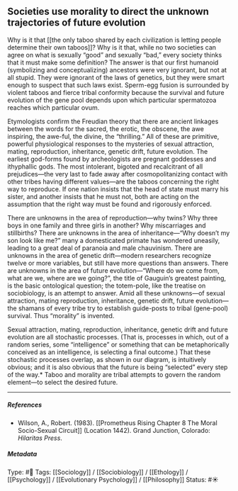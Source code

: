 ##  Societies use morality to direct the unknown trajectories of future evolution  # 

Why is it that [[the only taboo shared by each civilization is letting people determine their own taboos]]? Why is it that, while no two societies can agree on what is sexually “good” and sexually “bad,” every society thinks that it must make some definition? The answer is that our first humanoid (symbolizing and conceptualizing) ancestors were very ignorant, but not at all stupid. They were ignorant of the laws of genetics, but they were smart enough to suspect that such laws exist. Sperm-egg fusion is surrounded by violent taboos and fierce tribal conformity because the survival and future evolution of the gene pool depends upon which particular spermatozoa reaches which particular ovum.

Etymologists confirm the Freudian theory that there are ancient linkages between the words for the sacred, the erotic, the obscene, the awe inspiring, the awe-ful, the divine, the “thrilling.” All of these are primitive, powerful physiological responses to the mysteries of sexual attraction, mating, reproduction, inheritance, genetic drift, future evolution. The earliest god-forms found by archeologists are pregnant goddesses and ithyphallic gods. The most intolerant, bigoted and recalcitrant of all prejudices—the very last to fade away after cosmopolitanizing contact with other tribes having different values—are the taboos concerning the right way to reproduce. If one nation insists that the head of state must marry his sister, and another insists that he must not, both are acting on the assumption that the right way must be found and rigorously enforced.

There are unknowns in the area of reproduction—why twins? Why three boys in one family and three girls in another? Why miscarriages and stillbirths? There are unknowns in the area of inheritance—“Why doesn’t my son look like me?” many a domesticated primate has wondered uneasily, leading to a great deal of paranoia and male chauvinism. There are unknowns in the area of genetic drift—modern researchers recognize twelve or more variables, but still have more questions than answers. There are unknowns in the area of future evolution—“Where do we come from, what are we, where are we going?”, the title of Gauguin’s greatest painting, is the basic ontological question; the totem-pole, like the treatise on sociobiology, is an attempt to answer. Amid all these unknowns—of sexual attraction, mating reproduction, inheritance, genetic drift, future evolution—the shamans of every tribe try to establish guide-posts to tribal (gene-pool) survival. Thus “morality” is invented.

Sexual attraction, mating, reproduction, inheritance, genetic drift and future evolution are all stochastic processes. (That is, processes in which, out of a random series, some “intelligence” or something that can be metaphorically conceived as an intelligence, is selecting a final outcome.) That these stochastic processes overlap, as shown in our diagram, is intuitively obvious; and it is also obvious that the future is being “selected” every step of the way.* Taboo and morality are tribal attempts to govern the random element—to select the desired future.

___

##### References

- Wilson, A., Robert. (1983). [[Prometheus Rising Chapter 8 The Moral Socio-Sexual Circuit]] (Location 1442). Grand Junction, Colorado: _Hilaritas Press_.

##### Metadata

Type: #🔴 
Tags: [[Sociology]] / [[Sociobiology]] / [[Ethology]] / [[Psychology]] / [[Evolutionary Psychology]] / [[Philosophy]]
Status: #☀️ 